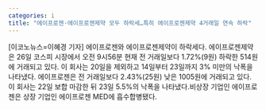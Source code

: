 ```yaml
---
categories: i
title: "에이프로젠·에이프로젠제약 모두 하락세…특히 에이프로젠제약 4거래일 연속 하락"
---
```

[이코노뉴스=이혜경 기자] 에이프로젠와 에이프로젠제약이 하락세다. 에이프로젠제약은 26일 코스피 시장에서 오전 9시56분 현재 전 거래일보다 1.72%(9원) 하락한 514원에 거래되고 있다. 이 회사는 20일을 제외하고 14일부터 23일까지 3% 미만의 낙폭을 나타냈다. 에이프로젠은 전 거래일보다 2.43%(25원) 낮은 1005원에 거래되고 있다. 이 회사는 22일 보합 마감한 뒤 23일 5.5%의 낙폭을 나타냈다.비상장 기업인 에이프로젠은 상장 기업인 에이프로젠 MED에 흡수합병됐다.